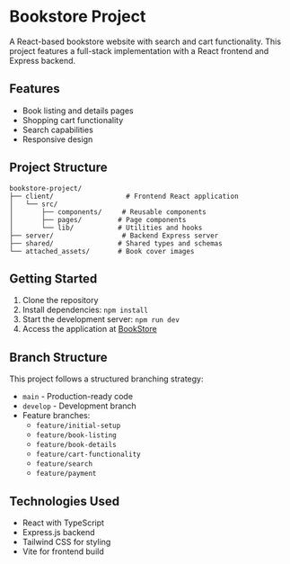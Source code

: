 
# Bookstore Project

A React-based bookstore website with search and cart functionality. This project features a full-stack implementation with a React frontend and Express backend.

## Features

- Book listing and details pages
- Shopping cart functionality
- Search capabilities
- Responsive design

## Project Structure

```
bookstore-project/
├── client/                  # Frontend React application
│   └── src/
│       ├── components/     # Reusable components
│       ├── pages/         # Page components
│       └── lib/           # Utilities and hooks
├── server/                 # Backend Express server
├── shared/                # Shared types and schemas
└── attached_assets/       # Book cover images
```

## Getting Started

1. Clone the repository
2. Install dependencies: `npm install`
3. Start the development server: `npm run dev`
4. Access the application at [BookStore](https://bookstore-project-mdoj.onrender.com)

## Branch Structure

This project follows a structured branching strategy:
- `main` - Production-ready code
- `develop` - Development branch
- Feature branches:
  - `feature/initial-setup`
  - `feature/book-listing`
  - `feature/book-details`
  - `feature/cart-functionality`
  - `feature/search`
  - `feature/payment`

## Technologies Used

- React with TypeScript
- Express.js backend
- Tailwind CSS for styling
- Vite for frontend build
